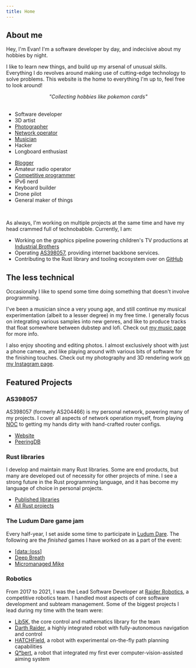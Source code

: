 ```yaml
---
title: Home
---
```


<!-- <div class="portfolio-sellout">
<p>Looking for my portfolio? Click <a href="">here</a>.</p>
</div> -->

## About me 

Hey, I'm Evan! I'm a software developer by day, and indecisive about my hobbies by night. 

I like to learn new things, and build up my arsenal of unusual skills. Everything I do revolves around making use of cutting-edge technology to solve problems. This website is the home to everything I'm up to, feel free to look around!

<center><em>"Collecting hobbies like pokemon cards"</em></center>
<br>

<div id="main-skills" >
<div>

- Software developer
- 3D artist
- [Photographer](https://instagram.com/evanpratten)
- [Network operator](https://net.va3zza.com)
- [Musician](/music)
- Hacker
- Longboard enthusiast

</div><div>

- [Blogger](/blog)
- Amateur radio operator
- [Competitive programmer](/hobbies/software/competitive-programming)
- IPv6 nerd
- Keyboard builder
- Drone pilot
- General maker of things

</div></div>

<!-- I love to experiment with little-used technologies, and specialize in *making things interconnect*. -->

<!-- I am a first-year college student, studying Software Engineering at Sheridan College. I develop software both as a hobby, and professionally, and have been programming since I was in the 5th grade. I am also a Canadian amateur radio operator (callsign **VA3ZZA**), and the former Lead Software Developer at [Raider Robotics](https://github.com/frc5024). -->

<br>

As always, I'm working on multiple projects at the same time and have my head crammed full of technobabble. Currently, I am:

- Working on the graphics pipeline powering children's TV productions at [Industrial Brothers](https://www.industrialbrothers.com/)
- Operating [AS398057](https://net.va3zza.com), providing internet backbone services.
- Contributing to the Rust library and tooling ecosystem over on [GitHub](https://github.com/ewpratten)

<!-- ## Experience

- **Pipeline Software Developer**, [Industrial Brothers](https://www.industrialbrothers.com/)
- **Pipeline Technical Director**, [Industrial Brothers](https://www.industrialbrothers.com/)
- **Lead of Software Development**, [Raider Robotics](https://raiderrobotics.org)
- **Technical Consultant**, [Personal Computers of London](http://pcol.ca)
- **Co-Founder**, [RetryLife](/music/retrylife) -->

## The less technical

Occasionally I like to spend some time doing something that doesn't involve programming.

I've been a musician since a very young age, and still continue my musical experimentation (albeit to a lesser degree) in my free time. I generally focus on integrating various samples into new genres, and like to produce tracks that float somewhere between dubstep and lofi. Check out [my music page](/music) for more info.

I also enjoy shooting and editing photos. I almost exclusively shoot with just a phone camera, and like playing around with various bits of software for the finishing touches. Check out my photography and 3D rendering work [on my Instagram page](https://instagram.com/evanpratten).


## Featured Projects

<div class="project">
<h3>AS398057</h3>

AS398057 (formerly AS204466) is my personal network, powering many of my projects. I cover all aspects of network operation myself, from playing [NOC](https://en.wikipedia.org/wiki/Network_operations_center) to getting my hands dirty with hand-crafted router configs.

- [Website](https://net.va3zza.com)
- [PeeringDB](https://peeringdb.com/asn/398057)
</div>

<div class="project">
<h3>Rust libraries</h3> 

I develop and maintain many Rust libraries. Some are end products, but many are developed out of necessity for other projects of mine. I see a strong future in the Rust programming language, and it has become my language of choice in personal projects.

- [Published libraries](https://crates.io/users/Ewpratten?sort=downloads)
- [All Rust projects](https://github.com/search?o=desc&p=1&q=user%3AEwpratten+language%3ARust&s=stars&type=Repositories)
</div>

<div class="project">
<h3>The Ludum Dare game jam</h3>

Every half-year, I set aside some time to participate in [Ludum Dare](https://ldjam.com/). The following are the *finished* games I have worked on as a part of the event:

- [\[data::loss\]](https://github.com/Ewpratten/ludum-dare-49)
- [Deep Breath](https://github.com/Ewpratten/ludum-dare-48)
- [Micromanaged Mike](https://rsninja.dev/LudumDare46/)
</div>

<div class="project">
<h3>Robotics</h3>

From 2017 to 2021, I was the Lead Software Developer at [Raider Robotics](https://raiderrobotics.org), a competitive robotics team. I handled most aspects of core software development and subteam management. Some of the biggest projects I lead during my time with the team were:

- [Lib5K](https://github.com/frc5024/lib5k), the core control and mathematics library for the team
- [Darth Raider](https://github.com/frc5024/InfiniteRecharge), a highly integrated robot with fully-autonomous navigation and control
- [HATCHField](https://github.com/frc5024/DeepSpace), a robot with experimental on-the-fly path planning capabilities
- [Q*bert](https://github.com/frc5024/powerup), a robot that integrated my first ever computer-vision-assisted aiming system
</div>



<!-- <div class="project">
<h3>OpenDepthMap</h3>

OpenDepthMap was an experiment in [Binocular Depth Mapping](https://en.wikipedia.org/wiki/Binocular_disparity), based around the [ultraleap](https://www.ultraleap.com/)'s first generation [LeapMotion](https://www.ultraleap.com/product/leap-motion-controller/) hand tracking sensors.

The end product of this project was a tool to generate reasonably accurate depth maps in real-time from a single LeapMotion camera.

- [GitHub](https://github.com/Ewpratten/OpenDepthMap)
</div> -->